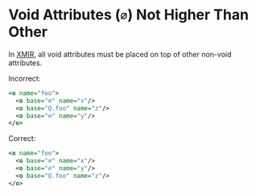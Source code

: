 # Void Attributes (`∅`) Not Higher Than Other

In [XMIR], all void attributes must be placed on top of other non-void
attributes.

Incorrect:

```xml
<o name="foo">
  <o base="∅" name="x"/>
  <o base="Q.foo" name="z"/>
  <o base="∅" name="y"/>
</o>
```

Correct:

```xml
<o name="foo">
  <o base="∅" name="x"/>
  <o base="∅" name="y"/>
  <o base="Q.foo" name="z"/>
</o>
```

[XMIR]: https://news.eolang.org/2022-11-25-xmir-guide.html
